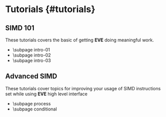 Tutorials {#tutorials}
=========

SIMD 101
--------
These tutorials covers the basic of getting **EVE** doing meaningful work.

- \subpage intro-01
- \subpage intro-02
- \subpage intro-03

Advanced SIMD
-------------
These tutorials cover topics for improving your usage of SIMD instructions set while using **EVE**
high level interface

- \subpage process
- \subpage conditional